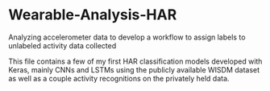 # Wearable-Analysis-HAR
Analyzing accelerometer data to develop a workflow to assign labels to unlabeled activity data collected 

This file contains a few of my first HAR classification models developed with Keras, mainly CNNs and LSTMs using the publicly available WISDM dataset as well as a couple activity recognitions on the privately held data.
